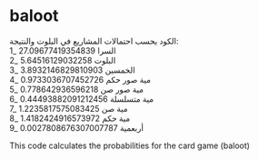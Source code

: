 # baloot
الكود يحسب احتمالات المشاريع في البلوت والنتيجة:
<br/>
1_ السرا 27.09677419354839
<br/>
2_ البلوت 5.64516129032258
<br/>
3_ الخمسين 3.8932146829810903
<br/>
4_ مية صور حكم 0.9733036707452726
<br/>
5_ مية صور صن 0.778642936596218
<br/>
6_ مية متسلسلة 0.44493882091212456
<br/>
7_ مية صن 1.2235817575083425
<br/>
8_ مية حكم 1.4182424916573972
<br/>
9_ أربعمية 0.0027808676307007787
<br/>

This code calculates the probabilities for the card game (baloot)
